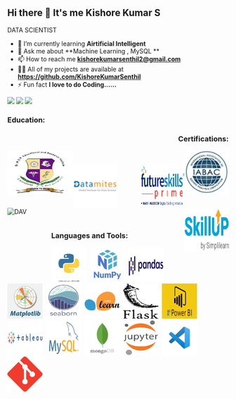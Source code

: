## Hi there 👋 It's me Kishore Kumar S

   DATA SCIENTIST
   
- 🌱 I’m currently learning **Airtificial Intelligent**
- 💬 Ask me about **Machine Learning , MySQL **
- 📫 How to reach me **kishorekumarsenthil2@gmail.com**
- 👨‍💻 All of my projects are available at **https://github.com/KishoreKumarSenthil**
- ⚡ Fun fact **I love to do Coding......**

<div> 
  <a href="https://www.linkedin.com/in/kishore-kumar-senthil/" target="_blank"><img src="https://img.shields.io/badge/LinkedIn-0077B5?style=for-the-badge&logo=linkedin&logoColor=white"       
         target="_blank"></a>
  <a href="https://github.com/KishoreKumarSenthil" target="_blank"><img src="https://img.shields.io/badge/GitHub-100000?style=for-the-badge&logo=github&logoColor=white" target="_blank"></a>
  <a href = "mailto:kishorekumarsenthil2@gmail.com"><img src="https://img.shields.io/badge/-Gmail-%23333?style=for-the-badge&logo=gmail&logoColor=white" target="_blank"></a>

</div>

<div>
  <h3 align="left">Education:</h3>
  <h3 align="right">Certifications:</h3>
    <p>
      <img align="left" src="https://github.com/NawazHussainZ/NawazHussainZ/blob/main/mgr.jpg" alt="Dr MGR University" width="150" height="100"/>&nbsp; 
      <img align="right" src="https://github.com/NawazHussainZ/NawazHussainZ/blob/main/iabac.jpg" alt="IABAC" width="100" height="100"/>&nbsp;  
    </p>
    <p>
      <img align="left" src="https://github.com/NawazHussainZ/NawazHussainZ/blob/main/datamites.webp" alt="DataMites" width="100" height="100"/>&nbsp; 
      <img align="right" src="https://github.com/alekha1234/alekha1234/blob/main/documents/nasscom-logo.png" alt="NASSCOM" width="100" height="100"/>&nbsp; 
    </p>
    <p>
      <img align="left" src="https://th.bing.com/th/id/OIP.qQ9k3px1vM4SUsJ5BOAi-gHaHa?rs=1&pid=ImgDetMain" alt="DAV" width="100" height="100"/>&nbsp; &nbsp; &nbsp; &nbsp; 
      <img align="right" src="https://github.com/NawazHussainZ/NawazHussainZ/blob/main/skillup.png" alt="SkillUP" width="100" height="100"/>&nbsp; &nbsp; &nbsp; &nbsp; 
    </p><br><br><br>
</div>


<div>
  <h3 align="left">Languages and Tools:</h3>
    <p align="left">
      <img src="https://github.com/NawazHussainZ/NawazHussainZ/blob/main/python.webp" alt="Python" width="80" height="80"/>&nbsp;
      <img src="https://github.com/NawazHussainZ/NawazHussainZ/blob/main/numpy.png" alt="Numpy" width="80" height="80"/>&nbsp;
      <img src="https://github.com/NawazHussainZ/NawazHussainZ/blob/main/pandas.png" alt="Pandas" width="80" height="80"/>&nbsp;
      <img src="https://github.com/NawazHussainZ/NawazHussainZ/blob/main/matplot.png" alt="Matplotlib" width="80" height="80"/>&nbsp;
      <img src="https://github.com/NawazHussainZ/NawazHussainZ/blob/main/seaborn.svg" alt="Seaborn" width="80" height="80"/>&nbsp;
      <img src="https://github.com/NawazHussainZ/NawazHussainZ/blob/main/sklearn.png" alt="Sciket-Learn" width="80" height="80"/>&nbsp;
      <img src="https://github.com/NawazHussainZ/NawazHussainZ/blob/main/flask.png" alt="Flask" width="80" height="80"/>&nbsp;
      <img src="https://github.com/NawazHussainZ/NawazHussainZ/blob/main/powerbi.webp" alt="Power BI" width="80" height="80"/>&nbsp;
      <img src="https://github.com/NawazHussainZ/NawazHussainZ/blob/main/tableau.png" alt="Tableau" width="80" height="80"/>&nbsp;
      <img src="https://github.com/NawazHussainZ/NawazHussainZ/blob/main/mysql.png" alt="MySQL" width="80" height="80"/>&nbsp;
      <img src="https://github.com/NawazHussainZ/NawazHussainZ/blob/main/mongodb.png" alt="Mongo DB" width="80" height="80"/>&nbsp;
      <img src="https://github.com/NawazHussainZ/NawazHussainZ/blob/main/jupyter.png" alt="Jupyter Notebook" width="80" height="80"/>&nbsp;
      <img src="https://github.com/NawazHussainZ/NawazHussainZ/blob/main/vscode.jpg" alt="VS code" width="80" height="80"/>&nbsp;
      <img src="https://raw.githubusercontent.com/teamedwardforever/Readme-Generator/71f25dd8b98329b168142a6b782a107b75eab178/svg/Skills/Other/git-scm-icon.svg" alt="Git" width="80" height="80"/>&nbsp; 
    </p>
</div>
